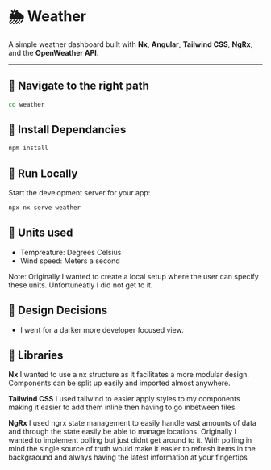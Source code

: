 # 🌦️ Weather

A simple weather dashboard built with **Nx**, **Angular**, **Tailwind CSS**, **NgRx**, and the **OpenWeather API**.

---

## 🚀 Navigate to the right path

```bash
cd weather
```

## 🚀 Install Dependancies

```bash
npm install
```

## 🚀 Run Locally

Start the development server for your app:

```bash
npx nx serve weather
```

## 🚀 Units used

- Tempreature: Degrees Celsius
- Wind speed: Meters a second

Note:
Originally I wanted to create a local setup where the user can specify these units.
Unfortuneatly I did not get to it.

## 🚀 Design Decisions

- I went for a darker more developer focused view.

## 🚀 Libraries

**Nx**
I wanted to use a nx structure as it facilitates a more modular design.
Components can be split up easily and imported almost anywhere.

**Tailwind CSS**
I used tailwind to easier apply styles to my components making it easier to add them inline then having to go inbetween files.

**NgRx**
I used ngrx state management to easily handle vast amounts of data and through the state easily be able to manage locations.
Originally I wanted to implement polling but just didnt get around to it.
With polling in mind the single source of truth would make it easier to refresh items in the backgraound and always having
the latest information at your fingertips
